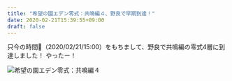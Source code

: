 ```yaml
---
title: "希望の園エデン零式：共鳴編４、野良で早期到達！"
date: 2020-02-21T15:39:55+09:00
draft: false
---
```


只今の時間（2020/02/21/15:00）をもちまして、野良で共鳴編の零式4層に到達しました！
やったー！

![希望の園エデン零式：共鳴編４](img/ffxiv_20200221_151203_183.png)
